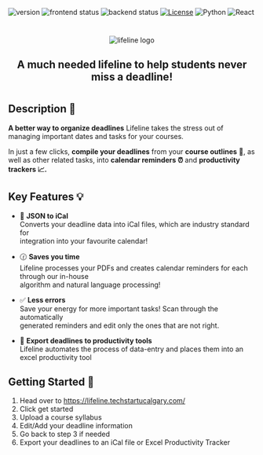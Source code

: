 ![version](https://img.shields.io/badge/version-1.0.0-red)
![frontend status](https://github.com/techstartucalgary/lifeline/actions/workflows/deploy-frontend.yaml/badge.svg)
![backend status](https://github.com/techstartucalgary/lifeline/actions/workflows/deploy-backend.yaml/badge.svg)
[![License](https://img.shields.io/badge/license-MIT-brown.svg)](https://opensource.org/licenses/MIT)
![Python](https://img.shields.io/badge/python-v3.8-blue.svg)
![React](https://img.shields.io/badge/react-v18.2-blue.svg)

<div align="center" style="margin: 2.5rem 0rem;">
  <picture>
    <source media="(prefers-color-scheme: dark)" srcset="https://user-images.githubusercontent.com/70448914/202774114-d8db6cf5-6e94-467b-a0a3-833bfec376be.png">
    <img alt="lifeline logo" src="https://user-images.githubusercontent.com/70448914/202774123-f98c4b27-3452-483c-9750-50766867dcfa.png">
  </picture>

  <h2 align="center">
    A much needed lifeline to help students never miss a deadline!
  </h2>
</div>

## Description :date:

**A better way to organize deadlines** Lifeline takes the stress out of managing important dates and tasks for your courses.

In just a few clicks, **compile your deadlines** from your **course outlines** :page_facing_up:, as well as other related tasks, into **calendar reminders :alarm_clock:** and **productivity trackers :chart_with_upwards_trend:.**

## Key Features :bulb:

- :calendar: **JSON to iCal** <br>Converts your deadline data into iCal files, which are industry standard for <br>integration into your favourite calendar!

- :clock130: **Saves you time** <br>Lifeline processes your PDFs and creates calendar reminders for each through our in-house<br> algorithm and natural language processing!

- :white_check_mark: **Less errors** <br>Save your energy for more important tasks! Scan through the automatically <br>generated reminders and edit only the ones that are not right.

- :green_book: **Export deadlines to productivity tools** <br>Lifeline automates the process of data-entry and places them into an excel productivity tool

## Getting Started :rocket:

1. Head over to https://lifeline.techstartucalgary.com/
2. Click get started
3. Upload a course syllabus
4. Edit/Add your deadline information
5. Go back to step 3 if needed
6. Export your deadlines to an iCal file or Excel Productivity Tracker
